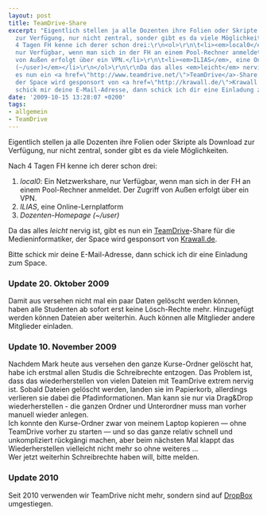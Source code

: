 ```yaml
---
layout: post
title: TeamDrive-Share
excerpt: "Eigentlich stellen ja alle Dozenten ihre Folien oder Skripte als Download
  zur Verfügung, nur nicht zentral, sonder gibt es da viele Möglichkeiten.\r\n\r\nNach
  4 Tagen FH kenne ich derer schon drei:\r\n<ol>\r\n\t<li><em>local0</em>: Ein Netzwerkshare,
  nur Verfügbar, wenn man sich in der FH an einem Pool-Rechner anmeldet. Der Zugriff
  von Außen erfolgt über ein VPN.</li>\r\n\t<li><em>ILIAS</em>, eine Online-Lernplatform</li>\r\n\t<li><em>Dozenten-Homepage
  (~/user)</em></li>\r\n</ol>\r\n\r\nDa das alles <em>leicht</em> nervig ist, gibt
  es nun ein <a href=\"http://www.teamdrive.net/\">TeamDrive</a>-Share für die Medieninformatiker,
  der Space wird gesponsort von <a href=\"http://krawall.de/\">Krawall.de</a>.\r\n\r\nBitte
  schick mir deine E-Mail-Adresse, dann schick ich dir eine Einladung zum Space.\r\n"
date: '2009-10-15 13:28:07 +0200'
tags:
- allgemein
- TeamDrive
---
```

<p>Eigentlich stellen ja alle Dozenten ihre Folien oder Skripte als Download zur Verfügung, nur nicht zentral, sonder gibt es da viele Möglichkeiten.</p>
<p>Nach 4 Tagen FH kenne ich derer schon drei:</p>
<ol>
<li><em>local0</em>: Ein Netzwerkshare, nur Verfügbar, wenn man sich in der FH an einem Pool-Rechner anmeldet. Der Zugriff von Außen erfolgt über ein VPN.</li>
<li><em>ILIAS</em>, eine Online-Lernplatform</li>
<li><em>Dozenten-Homepage (~/user)</em></li>
</ol>
<p>Da das alles <em>leicht</em> nervig ist, gibt es nun ein <a href="http://www.teamdrive.net/">TeamDrive</a>-Share für die Medieninformatiker, der Space wird gesponsort von <a href="http://krawall.de/">Krawall.de</a>.</p>
<p>Bitte schick mir deine E-Mail-Adresse, dann schick ich dir eine Einladung zum Space.<br />
<a id="more"></a><a id="more-35"></a></p>
<h3 class="textimage" id="update1">Update 20. Oktober 2009</h3>
<p>Damit aus versehen nicht mal ein paar Daten gelöscht werden können, haben alle Studenten ab sofort erst keine Lösch-Rechte mehr. Hinzugefügt werden können Dateien aber weiterhin. Auch können alle Mitglieder andere Mitglieder einladen.</p>
<h3 class="textimage" id="update2">Update 10. November 2009</h3>
<p>Nachdem Mark heute aus versehen den ganze Kurse-Ordner gelöscht hat, habe ich erstmal allen Studis die Schreibrechte entzogen. Das Problem ist, dass das wiederherstellen von vielen Dateien mit TeamDrive extrem nervig ist. Sobald Dateien gelöscht werden, landen sie im Papierkorb, allerdings verlieren sie dabei die Pfadinformationen. Man kann sie nur via Drag&Drop wiederherstellen - die ganzen Ordner und Unterordner muss man vorher manuell wieder anlegen.<br />
Ich konnte den Kurse-Ordner zwar von meinem Laptop kopieren &mdash; ohne TeamDrive vorher zu starten &mdash; und so das ganze relativ schnell und unkompliziert rückgängi machen, aber beim nächsten Mal klappt das Wiederherstellen vielleicht nicht mehr so ohne weiteres ...<br />
Wer jetzt weiterhin Schreibrechte haben will, bitte melden.</p>
<h3 class="textimage" id="update3">Update 2010</h3>
<p>Seit 2010 verwenden wir TeamDrive nicht mehr, sondern sind auf <a href="/tag/dropbox">DropBox</a> umgestiegen.</p>
